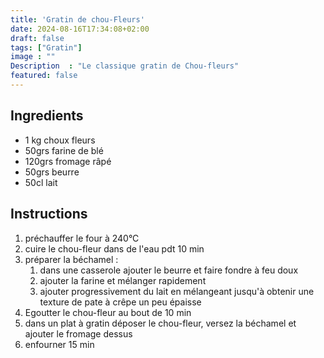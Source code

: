 ```yaml
---
title: 'Gratin de chou-Fleurs'
date: 2024-08-16T17:34:08+02:00
draft: false
tags: ["Gratin"]
image : ""
Description  : "Le classique gratin de Chou-fleurs"
featured: false
---
```

## Ingredients 

- 1 kg choux fleurs
- 50grs farine de blé
- 120grs fromage râpé 
- 50grs beurre
- 50cl lait 

## Instructions

1. préchauffer le four à 240°C
2. cuire le chou-fleur dans de l'eau pdt 10 min
3. préparer la béchamel : 
	1. dans une casserole ajouter le beurre et faire fondre à feu doux
	2. ajouter la farine et mélanger rapidement 
	3. ajouter progressivement du lait en mélangeant jusqu'à obtenir une texture de pate à crêpe un peu épaisse
4. Egoutter le chou-fleur au bout de 10 min
5. dans un plat à gratin déposer le chou-fleur, versez la béchamel et ajouter le fromage dessus
6. enfourner 15 min
